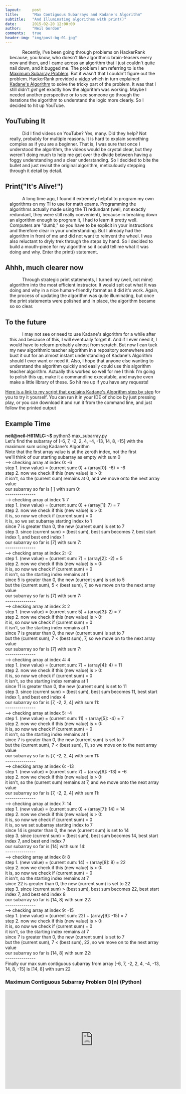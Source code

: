 ```yaml
---
layout:     post
title:      "Max Contiguous Subarrays and Kadane's Algorithm"
subtitle:   "And Illuminating algorithms with print()"
date:       2015-02-20 12:00:00
author:     "Neil Gordon"
comments:   true
header-img: "img/post-bg-01.jpg"
---
```


<p class="writing"> Recently, I've been going through problems on HackerRank because, you know, who doesn't like algorithmic brain-teasers every now and then, and I came across an algorithm that I just couldn't quite nail down, and it bugged me.  The problem I am referring to is the <a href='https://www.hackerrank.com/challenges/maxsubarray'> Maximum Subarray Problem</a>. But it wasn't that I couldn't figure out the problem. HackerRank provided a <a href="#hackerrank-kadane-video">video</a> which in turn explained <a href='http://en.wikipedia.org/wiki/Maximum_subarray_problem'>Kadane's Algorithm</a> to solve the tricky part of the problem. It was that I still didn't <i>get</i> get exactly how the algorithm was working. Maybe I needed another perspective or to see someone go through the iterations the algorithm to understand the logic more clearly.  So I decided to hit up YouTube. </p>

<h2 class="section-heading">YouTubing It</h2>

<p class="writing">Did I find videos on YouTube? Yes, many. Did they help? Not really, probably for multiple reasons.  It is hard to explain something complex as if you are a beginner. That is, I was sure that once I understood the algorithm, the videos would be crystal clear, but they weren't doing much to help me get over the divide between having a foggy understanding and a clear understanding.  So I decided to bite the bullet and just revisit the original algorithm, meticulously stepping through it detail by detail.</p>

<h2 class="section-heading">Print("It's Alive!")</h2>

<p class="writing">A long time ago, I found it extremely helpful to program my own algorithms on my TI to use for math exams. Programming the algorithms actually made using the TI redundant (well, not exactly redundant, they were still really convenient), because in breaking down an algorithm enough to program it, I had to learn it pretty well.  Computers are "dumb," so you have to be explicit in your instructions and therefore clear in your understanding.  But I already had the algorithm in front of me and did not want to reinvent the wheel. I was also reluctant to dryly trek through the steps by hand. So I decided to build a mouth-piece for my algorithm so it could tell me what it was doing and why.  Enter the print() statement. </p>

<h2 class="section-heading">Ahhh, much clearer now</h2>

<p class="writing">Through strategic print statements, I turned my (well, not mine) algorithm into the most efficient instructor.  
It would spit out what it was doing and why in a nice human-friendly format as it did it's work.  Again, the process of updating the algorithm was quite illuminating, but once the print statements were polished and in place, the algorithm became so so clear.   </p>

<h2 class="section-heading">To the future</h2>

<p class="writing">I may not see or need to use Kadane's algorithm for a while after this and because of this, I will eventually forget it.  And if I ever need it, I would have to relearn probably almost from scratch.  But now I can tuck my new algorithmic teacher algorithm in a repository somewhere and bust it out for an almost instant understanding of Kadane's Algorithm should I ever want or need it.  Also, I hope that anyone else wanting to understand the algorithm quickly and easily could use this algorithm teacher algorithm.  Actually this worked so well for me I think I'm going to polish this up, make it a commandline executable, and maybe even make a little library of these.  So hit me up if you have any requests! </p>
<p>
<p>
<div><a href='https://github.com/Neil-G/Algorithms-and-Problems/blob/master/HackerRank/Max_Subarray.py'>Here is a link to my script that explains Kadane's Algorithm step by step</a> for you to try it yourself.  You can run it in your IDE of choice by just pressing play, or you can download it and run it from the command line, and just follow the printed output


<h2 class="section-heading">Example Time</h2>
<p></p>
<p><b>neil@neil-H61MLC:~$</b> python3 max_subarray.py</p> 

<p>Let's find the subarray of [-6, 7, -2, 2, 4, -4, -13, 14, 8, -15] with the maximum sum using Kadane's Algorithm</p>
<p>Note that the first array value is at the zeroth index, not the first</p>
<p>we'll think of our starting subarray as empty with sum 0</p>

<p>--> checking array at index 0: -6</p>
<p>step 1. (new value) = (current sum: 0) + (array[0]: -6) = -6</p>
<p>step 2. now we check if this (new value) is > 0:</p>
<p>it isn't, so the (current sum) remains at 0, and we move onto the next array value</p>
<p>our subarray so far is [ ] with sum 0:</p>
<p>---------------</p>



<p>--> checking array at index 1: 7</p>
<p>step 1. (new value) = (current sum: 0) + (array[1]: 7) = 7</p>
<p>step 2. now we check if this (new value) is > 0:</p>
<p>it is, so now we check if (current sum) = 0</p>
<p>it is, so we set subarray starting index to 1</p>
<p>since 7 is greater than 0, the new (current sum) is set to 7</p>
<p>step 3. since (current sum) > (best sum), best sum becomes 7, best start index 1, and best end index 1</p>
<p>our subarray so far is [7] with sum 7:</p>
<p>---------------</p>


<p>--> checking array at index 2: -2</p>
<p>step 1. (new value) = (current sum: 7) + (array[2]: -2) = 5</p>
<p>step 2. now we check if this (new value) is > 0:</p>
<p>it is, so now we check if (current sum) = 0</p>
<p>it isn't, so the starting index remains at 1</p>
<p>since 5 is greater than 0, the new (current sum) is set to 5</p>
<p>but the (current sum), 5 < (best sum), 7, so we move on to the next array value</p>
<p>our subarray so far is [7] with sum 7:</p>
<p>---------------</p>



<p>--> checking array at index 3: 2</p>
<p>step 1. (new value) = (current sum: 5) + (array[3]: 2) = 7</p>
<p>step 2. now we check if this (new value) is > 0:</p>
<p>it is, so now we check if (current sum) = 0</p>
<p>it isn't, so the starting index remains at 1</p>
<p>since 7 is greater than 0, the new (current sum) is set to 7</p>
<p>but the (current sum), 7 < (best sum), 7, so we move on to the next array value</p>
<p>our subarray so far is [7] with sum 7:</p>
<p>---------------</p>



<p>--> checking array at index 4: 4</p>
<p>step 1. (new value) = (current sum: 7) + (array[4]: 4) = 11</p>
<p>step 2. now we check if this (new value) is > 0:</p>
<p>it is, so now we check if (current sum) = 0</p>
<p>it isn't, so the starting index remains at 1</p>
<p>since 11 is greater than 0, the new (current sum) is set to 11</p>
<p>step 3. since (current sum) > (best sum), best sum becomes 11, best start index 1, and best end index 4</p>
<p>our subarray so far is [7, -2, 2, 4] with sum 11:</p>
<p>---------------</p>



<p>--> checking array at index 5: -4</p>
<p>step 1. (new value) = (current sum: 11) + (array[5]: -4) = 7</p>
<p>step 2. now we check if this (new value) is > 0:</p>
<p>it is, so now we check if (current sum) = 0</p>
<p>it isn't, so the starting index remains at 1</p>
<p>since 7 is greater than 0, the new (current sum) is set to 7</p>
<p>but the (current sum), 7 < (best sum), 11, so we move on to the next array value</p>
<p>our subarray so far is [7, -2, 2, 4] with sum 11:</p>
<p>---------------</p>


<p>--> checking array at index 6: -13</p>
<p>step 1. (new value) = (current sum: 7) + (array[6]: -13) = -6</p>
<p>step 2. now we check if this (new value) is > 0:</p>
<p>it isn't, so the (current sum) remains at 7, and we move onto the next array value</p>
<p>our subarray so far is [7, -2, 2, 4] with sum 11:</p>
<p>---------------</p>



<p>--> checking array at index 7: 14</p>
<p>step 1. (new value) = (current sum: 0) + (array[7]: 14) = 14</p>
<p>step 2. now we check if this (new value) is > 0:</p>
<p>it is, so now we check if (current sum) = 0</p>
<p>it is, so we set subarray starting index to 7</p>
<p>since 14 is greater than 0, the new (current sum) is set to 14</p>
<p>step 3. since (current sum) > (best sum), best sum becomes 14, best start index 7, and best end index 7</p>
<p>our subarray so far is [14] with sum 14:</p>
<p>---------------</p>



<p>--> checking array at index 8: 8</p>
<p>step 1. (new value) = (current sum: 14) + (array[8]: 8) = 22</p>
<p><p>step 2. now we check if this (new value) is > 0:</p>
<p>it is, so now we check if (current sum) = 0</p>
<p>it isn't, so the starting index remains at 7</p>
<p>since 22 is greater than 0, the new (current sum) is set to 22</p>
<p>step 3. since (current sum) > (best sum), best sum becomes 22, best start index 7, and best end index 8</p>
<p>our subarray so far is [14, 8] with sum 22:</p>
<p>---------------</p>



<p>--> checking array at index 9: -15</p>
<p>step 1. (new value) = (current sum: 22) + (array[9]: -15) = 7</p>
<p>step 2. now we check if this (new value) is > 0:</p>
<p>it is, so now we check if (current sum) = 0</p>
<p>it isn't, so the starting index remains at 7</p>
<p>since 7 is greater than 0, the new (current sum) is set to 7</p>
<p>but the (current sum), 7 < (best sum), 22, so we move on to the next array value</p>
<p>our subarray so far is [14, 8] with sum 22:</p>
<p>---------------</p>
<p>Finally our max sum contiguous subarray from array [-6, 7, -2, 2, 4, -4, -13, 14, 8, -15] is [14, 8] with sum 22</p>





<h3 class="section-heading" id="hackerrank-kadane-video">Maximum Contiguous Subarray Problem O(n) (Python)</h3>
<iframe width="560" height="315" src="https://www.youtube.com/embed/EK71U-vTOt4" frameborder="0" allowfullscreen></iframe>
<br/>
<br/>
<br/>
<style type="text/css">
a {text-decoration: underline;}
p {
  margin: 0em;
}
p.writing {
  text-indent: 40px;
  margin: 1em;
}
</style>






